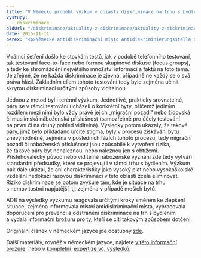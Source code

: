```yaml
---
title: "V Německu proběhl výzkum v oblasti diskriminace na trhu s bydlením: výsledky poukazují na rozdílné zacházení"
vystupy:
  - diskriminace
oldUrl: "/diskriminace/aktuality-z-diskriminace/aktuality-z-diskriminace-2015/v-nemecku-probehl-vyzkum-v-oblasti-diskriminace-na-trhu-s-bydlenim-vysledky-poukazuji-na-rozd/"
date: 2015-11-11
perex: "<p>Německé antidiskriminační místo Antidiskriminierungsstelle des Bundes (ADB) se aktuálně již po dlouhou dobu zabývá otázkou, na jakých místech vyvstávají diskriminační rizika na trhu s bydlením a dále tím, zda výsledky testování vůbec mohou být důkazem přítomnosti skutečné diskriminace.</p>"
---
```


<!-- imported from the old website -->

<p>V rámci šetření došlo ke stovkám testů, jak v podobě telefonního testování, tak testování face-to-face nebo formou skupinové diskuse (focus groups), a tedy ke shromáždění největšího množství informací a faktů na toto téma. Je zřejmé, že ne každá diskriminace je zjevná, případně ne každý se o svá práva hlásí. Základním cílem tohoto testování tedy bylo zejména učinit skrytou diskriminaci určitými způsoby viditelnou.</p> <p>Jednou z metod byl i terénní výzkum. Jednotlivé, prakticky srovnatelné, páry se v rámci testování ucházeli o konkrétní byty, přičemž jediným rozdílem mezi nimi bylo vždy právě jejich „migrační pozadí“ nebo židovská či muslimská náboženská příslušnost (samozřejmě pro účely testování na první či na druhý pohled viditelná). Výsledky potom ukázaly, že takové páry, jimž bylo přikládáno určité stigma, byly v procesu získávání bytu znevýhodněné, zejména v posledních fázích tohoto procesu, tedy migrační pozadí či náboženská příslušnost jsou způsobilé k vytvoření rizika, že takové páry byt nenaleznou, nebo naleznou jen s obtížemi. Přistěhovalecký původ nebo viditelné náboženské vyznání zde tedy vytváří standardní předsudky, které se projevují i v rámci trhu s bydlením. Výzkum pak dále ukázal, že ani charakteristiky jako vysoký plat nebo vysokoškolské vzdělání nedokáží rasovou diskriminaci v této oblasti zcela eliminovat. Riziko diskriminace se potom zvyšuje tam, kde je situace na trhu s nemovitostmi napjatější, tj. zejména v případě meších bytů.</p> <p>ADB na výsledky výzkumu reagovala určitými kroky směrem ke zlepšení situace, zejména informovala místní antidiskriminační místa, vypracovala doporučení pro prevenci a odstranění diskriminace na trh s bydlením a vydala informační brožuru pro ty, kteří se cítí takovým způsobem dotčeni. </p> <p>Originální článek v německém jazyce jde dostupný <a href="https://www.antidiskriminierungsstelle.de/SharedDocs/Kurzmeldungen/DE/2015/nl_04_2015/nl_04_aus_der_arbeit_03.html?nn=6569166" target="_blank">zde</a>. </p><p>Další materiály, rovněž v německém jazyce, najdete <a title="Otevření do nového okna" href="http://www.antidiskriminierungsstelle.de/SharedDocs/Downloads/DE/publikationen/Leitfaden_Wohnungsmarkt.pdf?__blob=publicationFile&amp;v=1" target="_blank">v této informační brožuře</a>  nebo v <a title="Otevření do nového okna" href="http://www.antidiskriminierungsstelle.de/SharedDocs/Downloads/DE/publikationen/Expertisen/Expertise_Wohnungsmarkt_20150615.pdf?__blob=publicationFile" target="_blank">kompletní </a> <a title="Otevření do nového okna" href="http://www.antidiskriminierungsstelle.de/SharedDocs/Downloads/DE/publikationen/Expertisen/Expertise_Wohnungsmarkt_20150615.pdf?__blob=publicationFile" target="_blank">expertíze vč. výsledků.</a>  </p>
